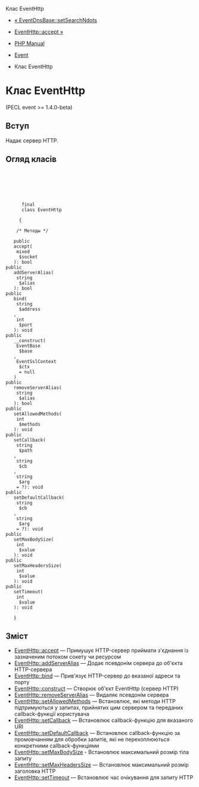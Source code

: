 Клас EventHttp

-   [« EventDnsBase::setSearchNdots](eventdnsbase.setsearchndots.md)
    
-   [EventHttp::accept »](eventhttp.accept.md)
    
-   [PHP Manual](index.md)
    
-   [Event](book.event.md)
    
-   Клас EventHttp
    

# Клас EventHttp

(PECL event >= 1.4.0-beta)

## Вступ

Надає сервер HTTP.

## Огляд класів

```classsynopsis

     
    
    
    
     
      final
      class EventHttp
     
     {
    
    /* Методы */
    
   public
   accept(
    mixed
     $socket
   ): bool
public
   addServerAlias(
    string
     $alias
   ): bool
public
   bind(
    string
     $address
   , 
    int
     $port
   ): void
public
   __construct(
    EventBase
     $base
   , 
    EventSslContext
     $ctx
     = null
   )
public
   removeServerAlias(
    string
     $alias
   ): bool
public
   setAllowedMethods(
    int
     $methods
   ): void
public
   setCallback(
    string
     $path
   , 
    string
     $cb
   , 
    string
     $arg
    = ?): void
public
   setDefaultCallback(
    string
     $cb
   , 
    string
     $arg
    = ?): void
public
   setMaxBodySize(
    int
     $value
   ): void
public
   setMaxHeadersSize(
    int
     $value
   ): void
public
   setTimeout(
    int
     $value
   ): void

   }
```

## Зміст

-   [EventHttp::accept](eventhttp.accept.md) — Примушує HTTP-сервер приймати з'єднання із зазначеним потоком сокету чи ресурсом
-   [EventHttp::addServerAlias](eventhttp.addserveralias.md) — Додає псевдонім сервера до об'єкта HTTP-сервера
-   [EventHttp::bind](eventhttp.bind.md) — Прив'язує HTTP-сервер до вказаної адреси та порту
-   [EventHttp::construct](eventhttp.construct.md) — Створює об'єкт EventHttp (сервер HTTP)
-   [EventHttp::removeServerAlias](eventhttp.removeserveralias.md) — Видаляє псевдонім сервера
-   [EventHttp::setAllowedMethods](eventhttp.setallowedmethods.md) — Встановлює, які методи HTTP підтримуються у запитах, прийнятих цим сервером та переданих callback-функції користувача
-   [EventHttp::setCallback](eventhttp.setcallback.md) — Встановлює callback-функцію для вказаного URI
-   [EventHttp::setDefaultCallback](eventhttp.setdefaultcallback.md) — Встановлює callback-функцію за промовчанням для обробки запитів, які не перехоплюються конкретними callback-функціями
-   [EventHttp::setMaxBodySize](eventhttp.setmaxbodysize.md) - Встановлює максимальний розмір тіла запиту
-   [EventHttp::setMaxHeadersSize](eventhttp.setmaxheaderssize.md) — Встановлює максимальний розмір заголовка HTTP
-   [EventHttp::setTimeout](eventhttp.settimeout.md) — Встановлює час очікування для запиту HTTP
